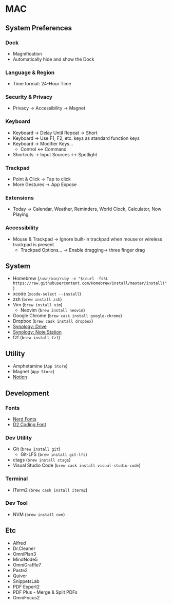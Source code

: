 # MAC

## System Preferences

### Dock

* Magnification
* Automatically hide and show the Dock

### Language & Region

* Time format: 24-Hour Time

### Security & Privacy

* Privacy -> Accessibility -> Magnet

### Keyboard

* Keyboard -> Delay Until Repeat -> Short
* Keyboard -> Use F1, F2, etc. keys as standard function keys
* Keyboard -> Modifier Keys...
  + Control <-> Command
* Shortcuts -> Input Sources <-> Spotlight

### Trackpad

* Point & Click -> Tap to click
* More Gestures -> App Expose

### Extensions

* Today -> Calendar, Weather, Reminders, World Clock, Calculator, Now Playing

### Accessibility

* Mouse & Trackpad -> Ignore built-in trackpad when mouse or wireless trackpad is present
  + Trackpad Options... -> Enable dragging-> three finger drag

## System

* Homebrew (`/usr/bin/ruby -e "$(curl -fsSL https://raw.githubusercontent.com/Homebrew/install/master/install)"`)
* xcode (`xcode-select --install`)
* zsh (`brew install zsh`)
* Vim (`brew install vim`)
  + Neovim (`brew install neovim`)
* Google Chrome (`brew cask install google-chrome`)
* Dropbox (`brew cask install dropbox`)
* [Synology: Drive](https://www.synology.com/en-global/support/download/DS213j#utilities)
* [Synology: Note Station](https://www.synology.com/en-global/support/download/DS213j#utilities)
* fzf (`brew install fzf`)

## Utility

* Amphetamine (`App Store`)
* Magnet (`App Store`)
* [Notion](https://www.notion.so/desktop)

## Development

### Fonts

* [Nerd Fonts](https://github.com/ryanoasis/nerd-fonts)
* [D2 Coding Font](https://github.com/naver/d2codingfont)

### Dev Utility

* Git (`brew install git`)
  + Git-LFS (`brew install git-lfs`)
* ctags (`brew install ctags`)
* Visual Studio Code (`brew cask install visual-studio-code`)

### Terminal

* iTerm2 (`brew cask install iterm2`)

### Dev Tool

* NVM (`brew install nvm`)

## Etc

- Alfred
- Dr.Cleaner
- OmniPlan3
- MindNode5
- OmniGraffle7
- Paste2
- Quiver
- SnippetsLab
- PDF Expert2
- PDF Plus - Merge & Split PDFs
- OmniFocus2
